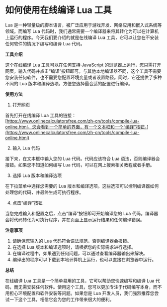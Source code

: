 如何使用在线编译 Lua 工具
===============

Lua 是一种轻量级的脚本语言，被广泛应用于游戏开发、网络应用和嵌入式系统等领域。而编写 Lua 代码时，我们通常需要一个编译器来将其转化为可以在计算机上运行的程序。今天我们要介绍的就是在线编译 Lua 工具，它可以让您在不安装任何软件的情况下编写和编译 Lua 代码。

**工具介绍**

这个在线编译 Lua 工具可以在任何支持 JavaScript 的浏览器上运行，您只需打开网页，输入代码并点击“编译”按钮即可。与其他本地编译器不同，这个工具不需要您安装任何软件，也不需要您配置环境变量或者设置路径。同时，它还提供了多种不同的 Lua 版本和编译选项，方便您选择最合适的配置进行编译。

**使用方法**

1. 打开网页

首先打开在线编译 Lua 工具的链接：[https://www.onlinecalculatorsfree.com/zh-cn/tools/compile-lua-online.html。您会看到一个简单的界面，有一个文本框和一个“编译”按钮。](https://www.onlinecalculatorsfree.com/zh-cn/tools/compile-lua-online.html)

2. 输入 Lua 代码

接下来，在文本框中输入您的 Lua 代码。代码应该符合 Lua 语法，否则编译器会报错。如果您不知道如何编写 Lua 代码，可以在网上搜索相关教程或者手册。

3. 选择 Lua 版本和编译选项

在下拉菜单中选择您需要的 Lua 版本和编译选项。这些选项可以控制编译器如何处理您的代码，并最终生成可执行程序。

4. 点击“编译”按钮

当您完成输入和配置之后，点击“编译”按钮即可开始编译您的 Lua 代码。编译器会将代码转化为可执行程序，并在页面上显示运行结果和任何编译错误。

**注意事项**

1. 请确保您输入的 Lua 代码符合语法规范，否则编译器会报错。
2. 在选择 Lua 版本和编译选项时，请根据您的实际需求进行选择。
3. 在编译过程中，如果遇到任何问题，可以通过查看编译器输出来解决。
4. 编译出的程序可以下载到本地计算机上运行，也可以直接在浏览器中运行。

**总结**

在线编译 Lua 工具是一个简单易用的工具，它可以帮助您快速编写和编译 Lua 代码，而无需安装任何软件。使用这个工具，您可以更加专注于代码编写本身，而不用担心环境配置和软件安装等问题。如果您是 Lua 开发人员，我们强烈推荐您尝试一下这个工具，相信它会为您的工作带来很大的便利。